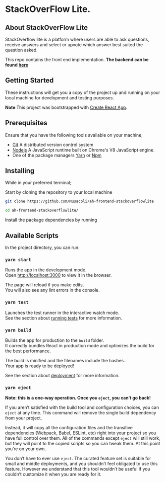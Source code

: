 # StackOverFlow Lite.

## About StackOverFlow Lite

StackOverflow lite is a platform where users are able to ask questions, receive answers and select or upvote which answer best suited the question asked.

This repo contains the front end implementation. **The backend can be found [here](https://github.com/Musacoli/StackOverflow-lite/tree/test_app)**

## Getting Started

These instructions will get you a copy of the project up and running on your local machine for development and testing purposes.

**Note** This project was bootstrapped with [Create React App](https://github.com/facebook/create-react-app).

## Prerequisites

Ensure that you have the following tools available on your machine;

- [Git](https://git-scm.com/) A distributed version control system
- [Nodejs](https://nodejs.org/en/) A JavaScript runtime built on Chrome's V8 JavaScript engine.
- One of the package managers [Yarn](https://yarnpkg.com/en/) or [Npm](https://www.npmjs.com/)

## Installing

While in your preferred terminal;

Start by cloning the repository to your local machine

```bash
git clone https://github.com/Musacoli/ah-frontend-stackoverflowlite

cd ah-frontend-stackoverflowlite/
```

Install the package dependencies by running

## Available Scripts

In the project directory, you can run:

### `yarn start`

Runs the app in the development mode.<br>
Open [http://localhost:3000](http://localhost:3000) to view it in the browser.

The page will reload if you make edits.<br>
You will also see any lint errors in the console.

### `yarn test`

Launches the test runner in the interactive watch mode.<br>
See the section about [running tests](https://facebook.github.io/create-react-app/docs/running-tests) for more information.

### `yarn build`

Builds the app for production to the `build` folder.<br>
It correctly bundles React in production mode and optimizes the build for the best performance.

The build is minified and the filenames include the hashes.<br>
Your app is ready to be deployed!

See the section about [deployment](https://facebook.github.io/create-react-app/docs/deployment) for more information.

### `yarn eject`

**Note: this is a one-way operation. Once you `eject`, you can’t go back!**

If you aren’t satisfied with the build tool and configuration choices, you can `eject` at any time. This command will remove the single build dependency from your project.

Instead, it will copy all the configuration files and the transitive dependencies (Webpack, Babel, ESLint, etc) right into your project so you have full control over them. All of the commands except `eject` will still work, but they will point to the copied scripts so you can tweak them. At this point you’re on your own.

You don’t have to ever use `eject`. The curated feature set is suitable for small and middle deployments, and you shouldn’t feel obligated to use this feature. However we understand that this tool wouldn’t be useful if you couldn’t customize it when you are ready for it.

